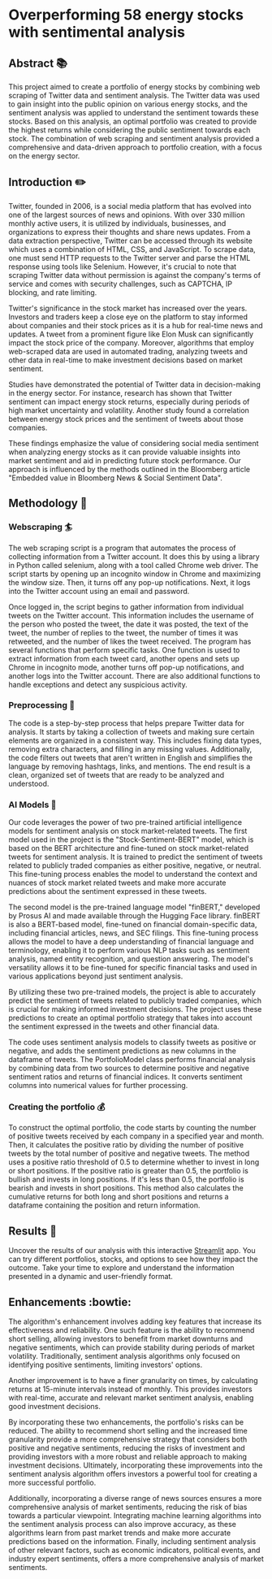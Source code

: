 # Overperforming 58 energy stocks with sentimental analysis

## Abstract :books:

This project aimed to create a portfolio of energy stocks by combining web scraping of Twitter data and sentiment analysis. The Twitter data was used to gain insight into the public opinion on various energy stocks, and the sentiment analysis was applied to understand the sentiment towards these stocks. Based on this analysis, an optimal portfolio was created to provide the highest returns while considering the public sentiment towards each stock. The combination of web scraping and sentiment analysis provided a comprehensive and data-driven approach to portfolio creation, with a focus on the energy sector.

## Introduction :pencil2:

Twitter, founded in 2006, is a social media platform that has evolved into one of the largest sources of news and opinions. With over 330 million monthly active users, it is utilized by individuals, businesses, and organizations to express their thoughts and share news updates. 
From a data extraction perspective, Twitter can be accessed through its website which uses a combination of HTML, CSS, and JavaScript. To scrape data, one must send HTTP requests to the Twitter server and parse the HTML response using tools like Selenium. However, it's crucial to note that scraping Twitter data without permission is against the company's terms of service and comes with security challenges, such as CAPTCHA, IP blocking, and rate limiting.

Twitter's significance in the stock market has increased over the years. Investors and traders keep a close eye on the platform to stay informed about companies and their stock prices as it is a hub for real-time news and updates. A tweet from a prominent figure like Elon Musk can significantly impact the stock price of the company. Moreover, algorithms that employ web-scraped data are used in automated trading, analyzing tweets and other data in real-time to make investment decisions based on market sentiment.

Studies have demonstrated the potential of Twitter data in decision-making in the energy sector. For instance, research has shown that Twitter sentiment can impact energy stock returns, especially during periods of high market uncertainty and volatility. Another study found a correlation between energy stock prices and the sentiment of tweets about those companies. 

These findings emphasize the value of considering social media sentiment when analyzing energy stocks as it can provide valuable insights into market sentiment and aid in predicting future stock performance. Our approach is influenced by the methods outlined in the Bloomberg article "Embedded value in Bloomberg News & Social Sentiment Data".

## Methodology :microscope:

### Webscraping :surfer:

The web scraping script is a program that automates the process of collecting information from a Twitter account. It does this by using a library in Python called selenium, along with a tool called Chrome web driver. The script starts by opening up an incognito window in Chrome and maximizing the window size. Then, it turns off any pop-up notifications. Next, it logs into the Twitter account using an email and password.

Once logged in, the script begins to gather information from individual tweets on the Twitter account. This information includes the username of the person who posted the tweet, the date it was posted, the text of the tweet, the number of replies to the tweet, the number of times it was retweeted, and the number of likes the tweet received.
The program has several functions that perform specific tasks. One function is used to extract information from each tweet card, another opens and sets up Chrome in incognito mode, another turns off pop-up notifications, and another logs into the Twitter account. There are also additional functions to handle exceptions and detect any suspicious activity.

### Preprocessing :pencil:

The code is a step-by-step process that helps prepare Twitter data for analysis. It starts by taking a collection of tweets and making sure certain elements are organized in a consistent way. This includes fixing data types, removing extra characters, and filling in any missing values. Additionally, the code filters out tweets that aren't written in English and simplifies the language by removing hashtags, links, and mentions. The end result is a clean, organized set of tweets that are ready to be analyzed and understood.

### AI Models :space_invader:

Our code leverages the power of two pre-trained artificial intelligence models for sentiment analysis on stock market-related tweets. 
The first model used in the project is the "Stock-Sentiment-BERT" model, which is based on the BERT architecture and fine-tuned on stock market-related tweets for sentiment analysis. It is trained to predict the sentiment of tweets related to publicly traded companies as either positive, negative, or neutral. This fine-tuning process enables the model to understand the context and nuances of stock market related tweets and make more accurate predictions about the sentiment expressed in these tweets.

The second model is the pre-trained language model "finBERT," developed by Prosus AI and made available through the Hugging Face library. finBERT is also a BERT-based model, fine-tuned on financial domain-specific data, including financial articles, news, and SEC filings. This fine-tuning process allows the model to have a deep understanding of financial language and terminology, enabling it to perform various NLP tasks such as sentiment analysis, named entity recognition, and question answering. The model's versatility allows it to be fine-tuned for specific financial tasks and used in various applications beyond just sentiment analysis.

By utilizing these two pre-trained models, the project is able to accurately predict the sentiment of tweets related to publicly traded companies, which is crucial for making informed investment decisions. The project uses these predictions to create an optimal portfolio strategy that takes into account the sentiment expressed in the tweets and other financial data.

The code uses sentiment analysis models to classify tweets as positive or negative, and adds the sentiment predictions as new columns in the dataframe of tweets. The PortfolioModel class performs financial analysis by combining data from two sources to determine positive and negative sentiment ratios and returns of financial indices. It converts sentiment columns into numerical values for further processing.

### Creating the portfolio :moneybag:

To construct the optimal portfolio, the code starts by counting the number of positive tweets received by each company in a specified year and month. Then, it calculates the positive ratio by dividing the number of positive tweets by the total number of positive and negative tweets. The method uses a positive ratio threshold of 0.5 to determine whether to invest in long or short positions. If the positive ratio is greater than 0.5, the portfolio is bullish and invests in long positions. If it's less than 0.5, the portfolio is bearish and invests in short positions. This method also calculates the cumulative returns for both long and short positions and returns a dataframe containing the position and return information.

## Results  :flashlight:

Uncover the results of our analysis with this interactive [Streamlit](https://pse1234-sentimental-analysis-energy-stocks-apphome-cnk6h4.streamlit.app/) app. You can try different portfolios, stocks, and options to see how they impact the outcome. Take your time to explore and understand the information presented in a dynamic and user-friendly format.


## Enhancements :bowtie:

The algorithm's enhancement involves adding key features that increase its effectiveness and reliability. One such feature is the ability to recommend short selling, allowing investors to benefit from market downturns and negative sentiments, which can provide stability during periods of market volatility. Traditionally, sentiment analysis algorithms only focused on identifying positive sentiments, limiting investors' options.

Another improvement is to have a finer granularity on times, by calculating returns at 15-minute intervals instead of monthly. This provides investors with real-time, accurate and relevant market sentiment analysis, enabling good investment decisions.

By incorporating these two enhancements, the portfolio's risks can be reduced. The ability to recommend short selling and the increased time granularity provide a more comprehensive strategy that considers both positive and negative sentiments, reducing the risks of investment and providing investors with a more robust and reliable approach to making investment decisions. Ultimately, incorporating these improvements into the sentiment analysis algorithm offers investors a powerful tool for creating a more successful portfolio.

Additionally, incorporating a diverse range of news sources ensures a more comprehensive analysis of market sentiments, reducing the risk of bias towards a particular viewpoint. Integrating machine learning algorithms into the sentiment analysis process can also improve accuracy, as these algorithms learn from past market trends and make more accurate predictions based on the information. Finally, including sentiment analysis of other relevant factors, such as economic indicators, political events, and industry expert sentiments, offers a more comprehensive analysis of market sentiments. 
